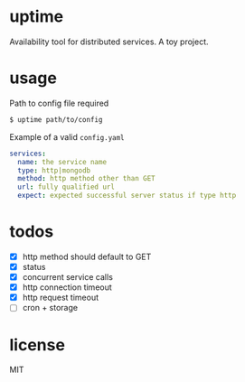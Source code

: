 # uptime
Availability tool for distributed services. A toy project.

# usage
Path to config file required

```bash
$ uptime path/to/config
```

Example of a valid `config.yaml`
```yaml
services:
  name: the service name
  type: http|mongodb
  method: http method other than GET
  url: fully qualified url
  expect: expected successful server status if type http
```

# todos
- [x] http method should default to GET
- [x] status
- [x] concurrent service calls
- [x] http connection timeout
- [x] http request timeout
- [ ] cron + storage

# license
MIT
